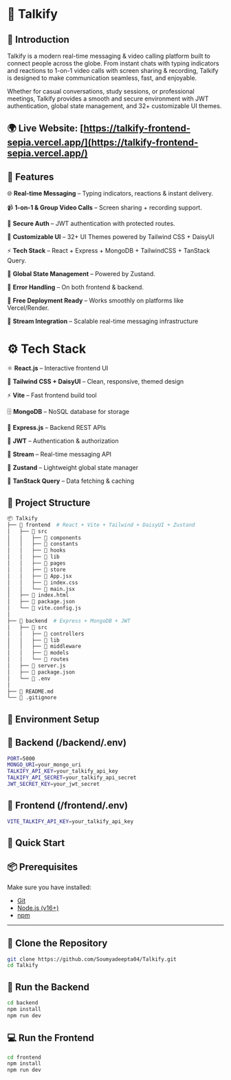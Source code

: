 # 💬 Talkify

## 🤖 Introduction
Talkify is a modern real-time messaging & video calling platform built to connect people across the globe.
From instant chats with typing indicators and reactions to 1-on-1 video calls with screen sharing & recording, Talkify is designed to make communication seamless, fast, and enjoyable.

Whether for casual conversations, study sessions, or professional meetings, Talkify provides a smooth and secure environment with JWT authentication, global state management, and 32+ customizable UI themes.

## 🌍 **Live Website:** [https://talkify-frontend-sepia.vercel.app/](https://talkify-frontend-sepia.vercel.app/)  

## 🚀 Features
🌐 **Real-time Messaging** – Typing indicators, reactions & instant delivery.

📹 **1-on-1 & Group Video Calls** – Screen sharing + recording support.

🔐 **Secure Auth** – JWT authentication with protected routes.

🎨 **Customizable UI** – 32+ UI Themes powered by Tailwind CSS + DaisyUI

⚡ **Tech Stack** – React + Express + MongoDB + TailwindCSS + TanStack Query.

🧠 **Global State Management** – Powered by Zustand.

🚨 **Error Handling** – On both frontend & backend.

🚀 **Free Deployment Ready** – Works smoothly on platforms like Vercel/Render.

🎯 **Stream Integration** – Scalable real-time messaging infrastructure

# ⚙️ Tech Stack
⚛️ **React.js** – Interactive frontend UI

🎨 **Tailwind CSS + DaisyUI** – Clean, responsive, themed design

⚡ **Vite** – Fast frontend build tool

🗄️ **MongoDB** – NoSQL database for storage

🚀 **Express.js** – Backend REST APIs

🔑 **JWT** – Authentication & authorization

📡 **Stream** – Real-time messaging API

🧠 **Zustand** – Lightweight global state manager

🔄 **TanStack Query** – Data fetching & caching

## 📁 Project Structure
```bash
📦 Talkify
├── 📂 frontend  # React + Vite + Tailwind + DaisyUI + Zustand
│   ├── 📂 src
│   │   ├── 📂 components
│   │   ├── 📂 constants
│   │   ├── 📂 hooks
│   │   ├── 📂 lib
│   │   ├── 📂 pages
│   │   ├── 📂 store
│   │   ├── 📄 App.jsx
│   │   ├── 📄 index.css
│   │   └── 📄 main.jsx
│   ├── 📄 index.html
│   ├── 📄 package.json
│   └── 📄 vite.config.js
│
├── 📂 backend  # Express + MongoDB + JWT
│   ├── 📂 src
│   │   ├── 📂 controllers
│   │   ├── 📂 lib
│   │   ├── 📂 middleware
│   │   ├── 📂 models
│   │   └── 📂 routes
│   ├── 📄 server.js
│   ├── 📄 package.json
│   └── 📄 .env
│
├── 📄 README.md
└── 📄 .gitignore
```
## 🧪 Environment Setup
## 🔐 Backend (/backend/.env)
```bash
PORT=5000
MONGO_URI=your_mongo_uri
TALKIFY_API_KEY=your_talkify_api_key
TALKIFY_API_SECRET=your_talkify_api_secret
JWT_SECRET_KEY=your_jwt_secret
```
## 🔐 Frontend (/frontend/.env)
```bash
VITE_TALKIFY_API_KEY=your_talkify_api_key
```
## 🤸 Quick Start
## 📦 Prerequisites
Make sure you have installed:

- [Git](https://git-scm.com/)  
- [Node.js (v16+)](https://nodejs.org/en/download/)  
- [npm](https://docs.npmjs.com/downloading-and-installing-node-js-and-npm)  

---

## 🔄 Clone the Repository
```bash
git clone https://github.com/Soumyadeepta04/Talkify.git
cd Talkify
```
## 🔧 Run the Backend
```bash
cd backend
npm install
npm run dev
```
## 💻 Run the Frontend
```bash
cd frontend
npm install
npm run dev
```
